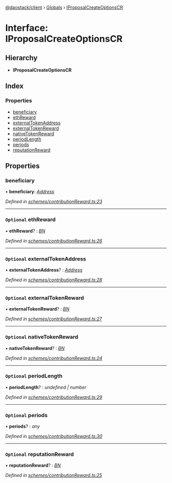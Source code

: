 [@daostack/client](../README.md) › [Globals](../globals.md) › [IProposalCreateOptionsCR](iproposalcreateoptionscr.md)

# Interface: IProposalCreateOptionsCR

## Hierarchy

* **IProposalCreateOptionsCR**

## Index

### Properties

* [beneficiary](iproposalcreateoptionscr.md#beneficiary)
* [ethReward](iproposalcreateoptionscr.md#optional-ethreward)
* [externalTokenAddress](iproposalcreateoptionscr.md#optional-externaltokenaddress)
* [externalTokenReward](iproposalcreateoptionscr.md#optional-externaltokenreward)
* [nativeTokenReward](iproposalcreateoptionscr.md#optional-nativetokenreward)
* [periodLength](iproposalcreateoptionscr.md#optional-periodlength)
* [periods](iproposalcreateoptionscr.md#optional-periods)
* [reputationReward](iproposalcreateoptionscr.md#optional-reputationreward)

## Properties

###  beneficiary

• **beneficiary**: *[Address](../globals.md#address)*

*Defined in [schemes/contributionReward.ts:23](https://github.com/daostack/client/blob/a73e635/src/schemes/contributionReward.ts#L23)*

___

### `Optional` ethReward

• **ethReward**? : *[BN](../globals.md#const-bn)*

*Defined in [schemes/contributionReward.ts:26](https://github.com/daostack/client/blob/a73e635/src/schemes/contributionReward.ts#L26)*

___

### `Optional` externalTokenAddress

• **externalTokenAddress**? : *[Address](../globals.md#address)*

*Defined in [schemes/contributionReward.ts:28](https://github.com/daostack/client/blob/a73e635/src/schemes/contributionReward.ts#L28)*

___

### `Optional` externalTokenReward

• **externalTokenReward**? : *[BN](../globals.md#const-bn)*

*Defined in [schemes/contributionReward.ts:27](https://github.com/daostack/client/blob/a73e635/src/schemes/contributionReward.ts#L27)*

___

### `Optional` nativeTokenReward

• **nativeTokenReward**? : *[BN](../globals.md#const-bn)*

*Defined in [schemes/contributionReward.ts:24](https://github.com/daostack/client/blob/a73e635/src/schemes/contributionReward.ts#L24)*

___

### `Optional` periodLength

• **periodLength**? : *undefined | number*

*Defined in [schemes/contributionReward.ts:29](https://github.com/daostack/client/blob/a73e635/src/schemes/contributionReward.ts#L29)*

___

### `Optional` periods

• **periods**? : *any*

*Defined in [schemes/contributionReward.ts:30](https://github.com/daostack/client/blob/a73e635/src/schemes/contributionReward.ts#L30)*

___

### `Optional` reputationReward

• **reputationReward**? : *[BN](../globals.md#const-bn)*

*Defined in [schemes/contributionReward.ts:25](https://github.com/daostack/client/blob/a73e635/src/schemes/contributionReward.ts#L25)*
